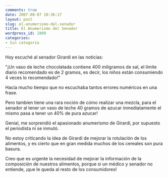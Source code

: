 ```yaml
---
comments: true
date: 2007-08-07 10:36:17
layout: post
slug: el-anumerismo-del-senador
title: El Anumerismo del Senador
wordpress_id: 1809
categories:
- Sin categoría
---
```


Hoy escuché al senador Girardi en las noticias:

"¡Un vaso de leche chocolatada contiene 400 miligramos de sal, el limite diario recomendado es de 2 gramos, es decir, los niños están consumiendo 4 veces lo recomendado!"

Hacía mucho tiempo que no escuchaba tantos errores numéricos en una frase.

Pero tambien tiene una rara noción de cómo realizar una mezcla, para el senador al tener un vaso de leche 40 gramos de azucar inmediatamente el mismo pasa a tener un 40% de pura azucar!

Genial, me sorprendió el apasionado anumerismo de Girardi, por supuesto el periodista ni se inmutó.

No estoy criticando la idea de Girardi de mejorar la rotulación de los alimentos, y es cierto que en gran medida muchos de los cereales son pura basura.

Creo que es urgente la necesidad de mejorar la información de la composición de nuestros alimentos, porque si un médico y senador no entiende, ¡que le queda al resto de los consumidores!
